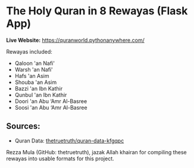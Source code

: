 # The Holy Quran in 8 Rewayas (Flask App)

**Live Website:** https://quranworld.pythonanywhere.com/

Rewayas included:
- Qaloon 'an Nafi'
- Warsh 'an Nafi'
- Hafs 'an Asim
- Shouba 'an Asim
- Bazzi 'an Ibn Kathir</a>
- Qunbul 'an Ibn Kathir 
- Doori 'an Abu ‘Amr Al-Basree</a>
- Soosi 'an Abu ‘Amr Al-Basree</a>
        
## Sources:
- Quran Data: [thetruetruth/quran-data-kfgqpc](https://github.com/thetruetruth/quran-data-kfgqpc)

Rezza Mula (GitHub: thetruetruth), jazak Allah khairan for compiling these rewayas into usable formats for this project. 
